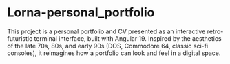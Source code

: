 # Lorna-personal_portfolio
This project is a personal portfolio and CV presented as an interactive retro-futuristic terminal interface, built with Angular 19. Inspired by the aesthetics of the late 70s, 80s, and early 90s (DOS, Commodore 64, classic sci-fi consoles), it reimagines how a portfolio can look and feel in a digital space.
